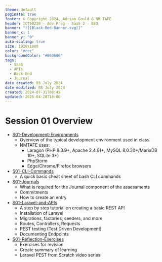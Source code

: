 ```yaml
---
theme: default
paginate: true
footer: © Copyright 2024, Adrian Gould & NM TAFE
header: ICT50220 - Adv Prog - SaaS 2 - BED
banner: "![[Black-Red-Banner.svg]]"
banner_x: 1
banner_y: "0"
auto-scaling: true
size: 1920x1080
color: "#ccc"
backgroundColor: "#060606"
tags:
  - SaaS
  - APIs
  - Back-End
  - Journal
date created: 03 July 2024
date modified: 08 July 2024
created: 2024-07-31T08:45
updated: 2025-04-28T16:00
---
```

# Session 01 Overview

- [S01-Development-Environments](S01-Development-Environments.md)
	- Overview of the typical development environment used in class.
	- NMTAFE uses:
		- Laragon (PHP 8.3.9+, Apache 2.4.61+, MySQL 8.0.30+/MariaDB 10+, SQLite 3+)
		- PhpStorm
		- Edge/Chrome/Firefox browsers
- [S01-CLI-Commands](S01-CLI-Commands.md)
	- A quick basic cheat sheet of bash CLI commands
- [S01-Journals](S01-Journals.md)
	- What is required for the Journal component of the assessments
	- Commitments
	- How to create an entry
- [S01-Laravel-and-APIs](S01-Laravel-and-APIs.md)
	- A step by step tutorial on creating a basic REST API
	- Installation of Laravel
	- Migrations, factories, seeders, and more
	- Routes, Controllers, Requests
	- PEST testing (Test Driven Development)
	- Documenting Endpoints
- [S01-Reflection-Exercises](../Session-01/S01-Reflection-Exercises.md)
	- Exercises for revision
	- Create summary of learning
	- Laravel PEST from Scratch video series

